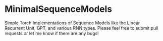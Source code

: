 # MinimalSequenceModels
Simple Torch Implementations of Sequence Models like the Linear Recurrent Unit, GPT, and various RNN types. Please feel free to submit pull requests or let me know if there are any bugs!
